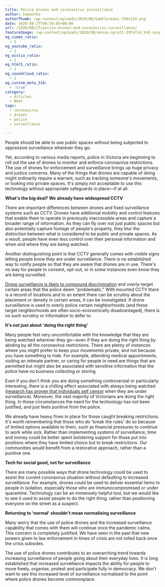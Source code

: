 ```yaml
---
title: Police drones and coronavirus surveillance
author: Samantha
authorThumb: /wp-content/uploads/2019/08/SamFloreani-150x150.png
date: 2020-08-27T00:59:05+00:00
url: /2020/08/27/police-drones-and-coronavirus-surveillance/
featureImage: /wp-content/uploads/2020/08/annie-spratt-I9TaTsU_VnE-unsplash.jpg
eg_vimeo_ratio:
  - 1
eg_youtube_ratio:
  - 1
eg_wistia_ratio:
  - 1
eg_html5_ratio:
  - 1
eg_soundcloud_ratio:
  - 1
eg_custom_meta_216:
  - 'true'
category:
  - Articles
  - News
tags:
  - coronavirus
  - drones
  - police
  - surveillance

---
```

People should be able to use public spaces without being subjected to oppressive surveillance wherever they go.

Yet, according to various media reports, police in Victoria are beginning to roll out the use of drones to monitor and enforce coronavirus restrictions. The use of drones for enforcement and surveillance brings up huge privacy and justice concerns. Many of the things that drones are capable of doing might ordinarily require a warrant, such as tracking someone's movements, or looking into private spaces. It's simply not acceptable to use this technology without appropriate safeguards in place—if at all.

**What's the big deal? We already have widespread CCTV**

There are important differences between drones and fixed surveillance systems such as CCTV. Drones have additional mobility and control features that enable them to operate in previously inaccessible areas and capture a broader range of information. As they can fly over not just public spaces but also potentially capture footage of people's property, they blur the distinction between what is considered to be public and private spaces. As a result, people have even less control over their personal information and when and where they are being watched.

Another distinguishing point is that CCTV generally comes with visible signs letting people know they are under surveillance. There is no established way to notify people so that they are aware that drones are in use. There's no way for people to consent, opt-out, or in some instances even know they are being surveilled.

[Drone surveillance is likely to compound discrimination][1] and overly-target certain areas that the police deem "problematic." With mounted CCTV there is a record of locations and to an extent there can be scrutiny about the placement or density in certain areas, it can be investigated. If drone surveillance is used to overly police certain neighborhoods (and these target neighborhoods are often socio-economically disadvantaged), there is no such scrutiny or information to defer to.

**It's not just about 'doing the right thing'**

Many people feel very uncomfortable with the knowledge that they are being watched wherever they go—even if they are doing the right thing by abiding by all the coronavirus restrictions. There are plenty of instances where you might prefer to keep your movements private, and not because you have something to hide. For example, attending medical appointments, visiting an intimate partner, or caring for people in need are things that are permitted but might also be associated with sensitive information that the police have no business collecting or storing.

Even if you don't think you are doing something controversial or particularly interesting, there is a chilling effect associated with always being watched ([research has proven that individuals self censor][2] when they are under surveillance). Moreover, the vast majority of Victorians are doing the right thing. In those circumstances the need for the technology has not been justified, and just feels punitive from the police.

We already have heavy fines in place for those caught breaking restrictions. It's worth remembering that those who do 'break the rules' do so because of limited options available to them, such as financial pressures to continue to work while sick. Rather than implementing systems of surveillance, time and money could be better spent bolstering support for those put into positions where they have limited choice but to break restrictions. Our communities would benefit from a restorative approach, rather than a punitive one.

**Tech for social good, not for surveillance**

There are many possible ways that drone technology could be used to assist the current coronavirus situation without defaulting to increased surveillance. For example, drones could be used to deliver essential items to people in isolation, especially those who are immunocompromised or under quarantine. Technology can be an immensely helpful tool, but we would like to see it used to assist people to do the right thing, rather than positioning everyone on the street as a suspect.

**Returning to 'normal' shouldn't mean normalising surveillance**

Many worry that the use of police drones and the increased surveillance capability that comes with them will continue once the pandemic calms. This concern is completely justified. We have seen in the past that new powers given to law enforcement in times of crisis are not rolled back once the crisis subsides.

The use of police drones contributes to an overarching trend towards increasing surveillance of people going about their everyday lives. It is long established that increased surveillance impacts the ability for people to move freely, organise, protest and participate fully in democracy. We don't want to see this increased level of surveillance normalised to the point where police drones become commonplace.

 [1]: https://www.aclu.org/blog/privacy-technology/surveillance-technologies/new-nypd-drone-policy-represents-serious-threat
 [2]: https://pen.org/research-resources/chilling-effects/
